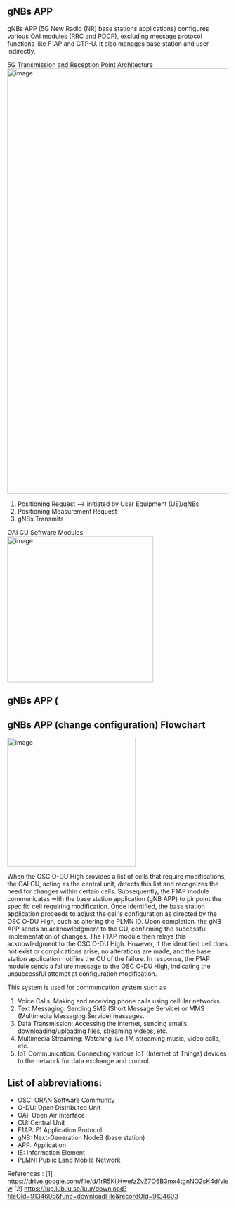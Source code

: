 ## gNBs APP
gNBs APP (5G New Radio (NR) base stations applications) configures various OAI modules (RRC and PDCP), excluding message protocol functions like F1AP and GTP-U. It also manages base station and user indirectly.

5G Transmission and Reception Point Architecture
<img width="966" alt="image" src="https://github.com/bmw-ece-ntust/internship/assets/123353805/f1319d25-328d-4893-a4b6-f88dfb874825">
1. Positioning Request --> initiated by User Equipment (UE)/gNBs
2. Positioning Measurement Request
3. gNBs Transmits

OAI CU Software Modules
<img width="332" alt="image" src="https://github.com/bmw-ece-ntust/internship/assets/123353805/98302e43-8287-4fc9-92df-92ea608de9ff">

## gNBs APP (


## gNBs APP (change configuration) Flowchart
<img width="292" alt="image" src="https://github.com/bmw-ece-ntust/internship/assets/123353805/ec473b1f-176d-4604-80fa-097ad094256f">

When the OSC O-DU High provides a list of cells that require modifications, the OAI CU, acting as the central unit, detects this list and recognizes the need for changes within certain cells. Subsequently, the F1AP module communicates with the base station application (gNB APP) to pinpoint the specific cell requiring modification. Once identified, the base station application proceeds to adjust the cell's configuration as directed by the OSC O-DU High, such as altering the PLMN ID. Upon completion, the gNB APP sends an acknowledgment to the CU, confirming the successful implementation of changes. The F1AP module then relays this acknowledgment to the OSC O-DU High. However, if the identified cell does not exist or complications arise, no alterations are made, and the base station application notifies the CU of the failure. In response, the F1AP module sends a failure message to the OSC O-DU High, indicating the unsuccessful attempt at configuration modification.

This system is used for communcation system such as 
1. Voice Calls: Making and receiving phone calls using cellular networks.
2. Text Messaging: Sending SMS (Short Message Service) or MMS (Multimedia Messaging Service) messages.
3. Data Transmission: Accessing the internet, sending emails, downloading/uploading files, streaming videos, etc.
4. Multimedia Streaming: Watching live TV, streaming music, video calls, etc.
5. IoT Communication: Connecting various IoT (Internet of Things) devices to the network for data exchange and control.



## List of abbreviations:
- OSC: ORAN Software Community
- O-DU: Open Distributed Unit
- OAI: Open Air Interface
- CU: Central Unit
- F1AP: F1 Application Protocol
- gNB: Next-Generation NodeB (base station)
- APP: Application
- IE: Information Element
- PLMN: Public Land Mobile Network

References : [1] https://drive.google.com/file/d/1rR5KijHwefzZvZ7O6B3mx4tgnNO2sK4d/view 
[2] https://lup.lub.lu.se/luur/download?fileOId=9134605&func=downloadFile&recordOId=9134603
